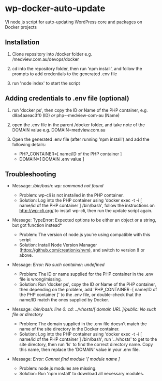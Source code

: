 # wp-docker-auto-update
VI node.js script for auto-updating WordPress core and packages on Docker projects

## Installation
1. Clone repository into /docker folder e.g. /medview.com.au/devops/docker

2. cd into the repository folder, then run 'npm install', and follow the prompts to add credentials to the generated .env file

3. run 'node index' to start the script

## Adding credentials to .env file (optional)
1. run 'docker ps', then copy the ID *or* Name of the PHP container, e.g. d8a4aaeac3f0 (ID) *or* php--medview-com-au (Name)

2. open the .env file in the parent /docker folder, and take note of the DOMAIN value e.g. DOMAIN=medview.com.au

3. Open the generated .env file (after running 'npm install') and add the following details:
	- PHP_CONTAINER=[ name/ID of the PHP container ]
	- DOMAIN=[ DOMAIN .env value ]

## Troubleshooting
* Message: */bin/bash: wp: command not found*
	* Problem: wp-cli is not installed in the PHP container. 
	* Solution: Log into the PHP container using 'docker exec -t -i [ name/id of the PHP container ] /bin/bash', follow the instructions on http://wp-cli.org/ to install wp-cli, then run the update script again.
	
* Message: TypeError: Expected options to be either an object or a string, but got function instead*
	* Problem: The version of node.js you're using compatible with this script
	* Solution: Install Node Version Manager (https://github.com/creationix/nvm), and switch to version 8 or above.

* Message: *Error: No such container: undefined*
	* Problem: The ID or name supplied for the PHP container in the .env file is wrong/missing. 
	* Solution: Run 'docker ps', copy the ID *or* Name of the PHP container, then depending on the problem, add 'PHP_CONTAINER=[ name/ID of the PHP container ]' to the .env file, or double-check that the name/ID match the ones supplied by Docker.

* Message: */bin/bash: line 0: cd: ../vhosts/[ domain URL ]/public: No such file or directory*
	* Problem: The domain supplied in the .env file doesn't match the name of the site directory in the Docker container. 
	* Solution: Log into the PHP container using 'docker exec -t -i [ name/id of the PHP container ] /bin/bash', run '../vhosts' to get to the site directory, then run 'ls' to find the correct directory name. Copy this name, then replace the 'DOMAIN' value in your .env file.

* Message: *Error: Cannot find module '[ module name ]*
	* Problem: node.js modules are missing. 
	* Solution: Run 'npm install' to download all necessary modules.
